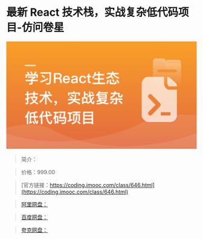 # 最新 React 技术栈，实战复杂低代码项目-仿问卷星

![img](../../assets/640a71960921f0d505400304.png)

> 简介：

> 价格：999.00

> [官方链接：https://coding.imooc.com/class/646.html](https://coding.imooc.com/class/646.html)

> [阿里网盘：]()

> [百度网盘：]()

> [夸克网盘：]()
